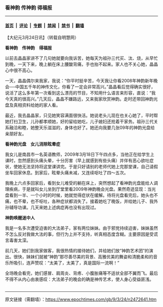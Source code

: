 ### 看神韵 传神韵 得福报

---

#### [首页](../../../..?n2472641) &nbsp;|&nbsp; [评论](../../../../../epoch-comment?n2472641) &nbsp;|&nbsp; [专题](../../../../../epoch-special?n2472641) &nbsp;|&nbsp; [禁闻](../../../../../epoch-news?n2472641) &nbsp;|&nbsp; [禁书](../../../../../books?n2472641) &nbsp;|&nbsp; [翻墙](https://github.com/gfw-breaker/nogfw/blob/master/README.md?n2472641)


<div class="post_content" id="artbody" itemprop="articleBody">
 <!-- article content begin -->
 <p>
  【大纪元3月24日讯】（转载自明慧网）
 </p>
 <p>
  <b>
   看神韵　传神韵　得福报
  </b>
 </p>
 <p>
  以前去晶晶家讲不了几句她就要向我诉苦，她每天为祖孙三代买、汰、烧，从早忙到晚，一天下来，晚上躺在床上腰酸背痛，手也抬不起来。家人也不关心她，晶晶心中很不高心。
 </p>
 <p>
  一天，晶晶偶尔来我家，我说：“你平时挺辛苦，今天我让你看2008年神韵新年晚会──中国五千年的神传文化，你看了一定会非常高兴。”晶晶看后觉得确实很好，说活了这么多年第一次看到这么漂亮的节目，不知用什么语言来形容，直说：“我今天真的很高兴。”几天后，晶晶不嫌路远，又来我家欣赏神韵。走时还带回神韵光盘及真相资料给她的家人看。
 </p>
 <p>
  最近，我去晶晶家，只见她笑容满面很快活。她说老头儿现在也关心她了，平时帮她打扫卫生，儿孙都孝顺她，好的留给她吃，儿子媳妇还抢着干家务。祖孙三代关系融洽和睦，她整天乐滋滋的，身体也好了。她还向我要几张09年的神韵光盘给亲朋好友。
 </p>
 <p>
  <b>
   看神韵光盘　女儿消除眩晕症
  </b>
 </p>
 <p>
  我女儿是南昌市一名英语教师，2009年3月18日下午四点多，当他正在给学生上课时，忽然感到头痛头晕，十分厉害（早上就感到有些头痛）并伴有恶心欲吐症状，使她无法坚持将这堂课讲完。于是只好请别的老师代她上完那堂课，自己请假坐车回家休息。到家后，眩晕头痛未减，又连续呕吐了四～五次。
 </p>
 <p>
  我晚上六点多回家后，看到女儿难受的躺在床上，突然想起了看神韵光盘能给人调理疾病，于是就叫女儿坐到厅堂里看2009年神韵晚会光盘。果然奇迹显现：当光盘看到一半、一个小时的时候，她就觉得症状在缓解。待将光盘看完后，她头也不痛，也不晕，也不呕吐，各种症状都消失了。接着她吃了晚饭，并给她儿子、我外孙辅导功课。几天来她上述病症再也没有出现过。
 </p>
 <p>
  <b>
   神韵唤醒迷中人
  </b>
 </p>
 <p>
  我是一名多次遭受迫害的大法弟子，家有两位妹妹。由于邪党持续迫害，妹妹虽然不怎么反对我做大法的事，但行为上并不支持，听真相态度含糊。主要原因是受谎言毒害太深。
 </p>
 <p>
  前几天，她们到我家做客，我很热情的接待她们，并给她们放“神韵艺术团”的演出。很快，妹妹们就被“神韵”那尽善尽美的背景、高雅优美的舞姿和清脆柔和的音乐所吸引，连声赞叹：“太美了，太美了，真是国际一流啊！”
 </p>
 <p>
  全场晚会看完，她们感冒、肩周炎、背疼、小腹胀痛等不适状全部不翼而飞。最后不得不从内心由衷感叹：大法弟子的晚会的确是神传艺术，使人身心受益匪浅。
  <font color="#ffffff">
   (http://www.dajiyuan.com)
  </font>
 </p>
 <!-- article content end -->
 <div id="below_article_ad">
 </div>
</div>


---

原文链接（需翻墙）：https://www.epochtimes.com/gb/9/3/24/n2472641.htm